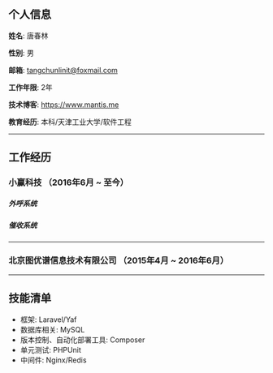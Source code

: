 ## 个人信息



**姓名**: 唐春林

**性别**: 男

**邮箱**: tangchunlinit@foxmail.com

**工作年限**: 2年

**技术博客**: https://www.mantis.me

**教育经历**: 本科/天津工业大学/软件工程

---

## 工作经历



### 小赢科技 （2016年6月 ~ 至今）

##### 外呼系统

##### 催收系统

-----

### 北京图优谱信息技术有限公司 （2015年4月 ~ 2016年6月）

---

## 技能清单



- 框架: Laravel/Yaf
- 数据库相关: MySQL
- 版本控制、自动化部署工具: Composer
- 单元测试: PHPUnit
- 中间件: Nginx/Redis